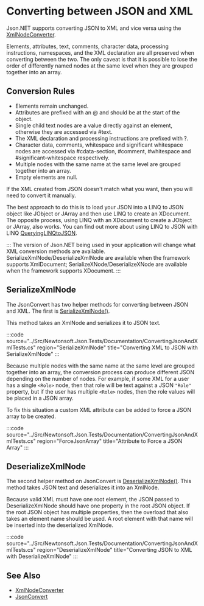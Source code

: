 ﻿# Converting between JSON and XML

Json.NET supports converting JSON to XML and vice versa using the [XmlNodeConverter](/api/newtonsoft/json/converters/xmlnodeconverter/).

Elements, attributes, text, comments, character data, processing instructions, namespaces, and the XML declaration are all preserved when converting between the two. The only caveat is that it is possible to lose the order of differently named nodes at the same level when they are grouped together into an array.

## Conversion Rules

- Elements remain unchanged.
- Attributes are prefixed with an @ and should be at the start of the object.
- Single child text nodes are a value directly against an element, otherwise they are accessed via #text.
- The XML declaration and processing instructions are prefixed with ?.
- Character data, comments, whitespace and significant whitespace nodes are accessed via #cdata-section, #comment, #whitespace and #significant-whitespace respectively.
- Multiple nodes with the same name at the same level are grouped together into an array.
- Empty elements are null.

If the XML created from JSON doesn't match what you want, then you will need to convert it manually.

The best approach to do this is to load your JSON into a LINQ to JSON object like JObject or JArray and then use LINQ to create an XDocument. The opposite process, using LINQ with an XDocument to create a JObject or JArray, also works. You can find out more about using LINQ to JSON with LINQ [QueryingLINQtoJSON](here).

:::
The version of Json.NET being used in your application will change what XML conversion methods are available. SerializeXmlNode/DeserializeXmlNode are available when the framework supports XmlDocument; SerializeXNode/DeserializeXNode are available when the framework supports XDocument.
:::

## SerializeXmlNode

The JsonConvert has two helper methods for converting between JSON and XML. The first is [SerializeXmlNode()](/API/newtonsoft/json/jsonconvert/#method-serializexmlnode).

This method takes an XmlNode and serializes it to JSON text.

:::code source="../Src/Newtonsoft.Json.Tests/Documentation/ConvertingJsonAndXmlTests.cs" region="SerializeXmlNode" title="Converting XML to JSON with SerializeXmlNode" :::

Because multiple nodes with the same name at the same level are grouped together into an array, the conversion process can produce different JSON depending on the number of nodes. For example, if some XML for a user has a single `<Role>` node, then that role will be text against a JSON `"Role"` property, but if the user has multiple `<Role>` nodes, then the role values will be placed in a JSON array.

To fix this situation a custom XML attribute can be added to force a JSON array to be created.

:::code source="../Src/Newtonsoft.Json.Tests/Documentation/ConvertingJsonAndXmlTests.cs" region="ForceJsonArray" title="Attribute to Force a JSON Array" :::

## DeserializeXmlNode

The second helper method on JsonConvert is [DeserializeXmlNode()](/API/newtonsoft/json/jsonconvert/#method-deserializexmlnode). This method takes JSON text and deserializes it into an XmlNode.

Because valid XML must have one root element, the JSON passed to DeserializeXmlNode should have one property in the root JSON object. If the root JSON object has multiple properties, then the overload that also takes an element name should be used. A root element with that name will be inserted into the deserialized XmlNode.

:::code source="../Src/Newtonsoft.Json.Tests/Documentation/ConvertingJsonAndXmlTests.cs" region="DeserializeXmlNode" title="Converting JSON to XML with DeserializeXmlNode" :::

## See Also

- [XmlNodeConverter](/api/newtonsoft/json/converters/xmlnodeconverter/)
- [JsonConvert](/api/newtonsoft/json/jsonconvert/)